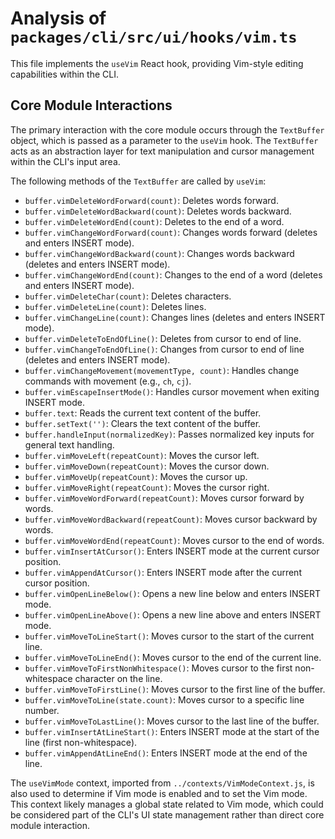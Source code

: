 # Analysis of `packages/cli/src/ui/hooks/vim.ts`

This file implements the `useVim` React hook, providing Vim-style editing capabilities within the CLI.

## Core Module Interactions

The primary interaction with the core module occurs through the `TextBuffer` object, which is passed as a parameter to the `useVim` hook. The `TextBuffer` acts as an abstraction layer for text manipulation and cursor management within the CLI's input area.

The following methods of the `TextBuffer` are called by `useVim`:

*   `buffer.vimDeleteWordForward(count)`: Deletes words forward.
*   `buffer.vimDeleteWordBackward(count)`: Deletes words backward.
*   `buffer.vimDeleteWordEnd(count)`: Deletes to the end of a word.
*   `buffer.vimChangeWordForward(count)`: Changes words forward (deletes and enters INSERT mode).
*   `buffer.vimChangeWordBackward(count)`: Changes words backward (deletes and enters INSERT mode).
*   `buffer.vimChangeWordEnd(count)`: Changes to the end of a word (deletes and enters INSERT mode).
*   `buffer.vimDeleteChar(count)`: Deletes characters.
*   `buffer.vimDeleteLine(count)`: Deletes lines.
*   `buffer.vimChangeLine(count)`: Changes lines (deletes and enters INSERT mode).
*   `buffer.vimDeleteToEndOfLine()`: Deletes from cursor to end of line.
*   `buffer.vimChangeToEndOfLine()`: Changes from cursor to end of line (deletes and enters INSERT mode).
*   `buffer.vimChangeMovement(movementType, count)`: Handles change commands with movement (e.g., `ch`, `cj`).
*   `buffer.vimEscapeInsertMode()`: Handles cursor movement when exiting INSERT mode.
*   `buffer.text`: Reads the current text content of the buffer.
*   `buffer.setText('')`: Clears the text content of the buffer.
*   `buffer.handleInput(normalizedKey)`: Passes normalized key inputs for general text handling.
*   `buffer.vimMoveLeft(repeatCount)`: Moves the cursor left.
*   `buffer.vimMoveDown(repeatCount)`: Moves the cursor down.
*   `buffer.vimMoveUp(repeatCount)`: Moves the cursor up.
*   `buffer.vimMoveRight(repeatCount)`: Moves the cursor right.
*   `buffer.vimMoveWordForward(repeatCount)`: Moves cursor forward by words.
*   `buffer.vimMoveWordBackward(repeatCount)`: Moves cursor backward by words.
*   `buffer.vimMoveWordEnd(repeatCount)`: Moves cursor to the end of words.
*   `buffer.vimInsertAtCursor()`: Enters INSERT mode at the current cursor position.
*   `buffer.vimAppendAtCursor()`: Enters INSERT mode after the current cursor position.
*   `buffer.vimOpenLineBelow()`: Opens a new line below and enters INSERT mode.
*   `buffer.vimOpenLineAbove()`: Opens a new line above and enters INSERT mode.
*   `buffer.vimMoveToLineStart()`: Moves cursor to the start of the current line.
*   `buffer.vimMoveToLineEnd()`: Moves cursor to the end of the current line.
*   `buffer.vimMoveToFirstNonWhitespace()`: Moves cursor to the first non-whitespace character on the line.
*   `buffer.vimMoveToFirstLine()`: Moves cursor to the first line of the buffer.
*   `buffer.vimMoveToLine(state.count)`: Moves cursor to a specific line number.
*   `buffer.vimMoveToLastLine()`: Moves cursor to the last line of the buffer.
*   `buffer.vimInsertAtLineStart()`: Enters INSERT mode at the start of the line (first non-whitespace).
*   `buffer.vimAppendAtLineEnd()`: Enters INSERT mode at the end of the line.

The `useVimMode` context, imported from `../contexts/VimModeContext.js`, is also used to determine if Vim mode is enabled and to set the Vim mode. This context likely manages a global state related to Vim mode, which could be considered part of the CLI's UI state management rather than direct core module interaction.
